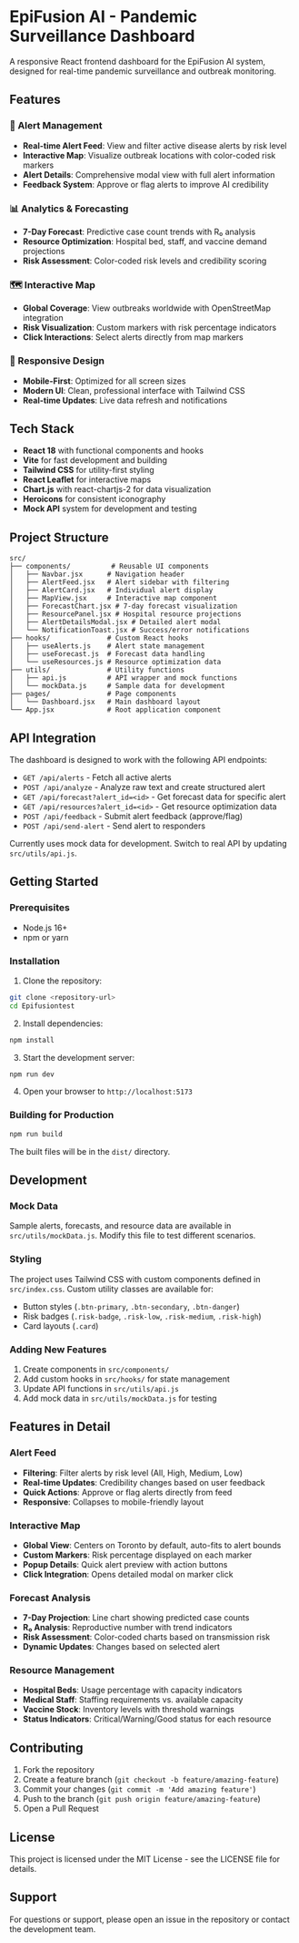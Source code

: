 # EpiFusion AI - Pandemic Surveillance Dashboard

A responsive React frontend dashboard for the EpiFusion AI system, designed for real-time pandemic surveillance and outbreak monitoring.

## Features

### 🚨 Alert Management
- **Real-time Alert Feed**: View and filter active disease alerts by risk level
- **Interactive Map**: Visualize outbreak locations with color-coded risk markers
- **Alert Details**: Comprehensive modal view with full alert information
- **Feedback System**: Approve or flag alerts to improve AI credibility

### 📊 Analytics & Forecasting
- **7-Day Forecast**: Predictive case count trends with R₀ analysis
- **Resource Optimization**: Hospital bed, staff, and vaccine demand projections
- **Risk Assessment**: Color-coded risk levels and credibility scoring

### 🗺️ Interactive Map
- **Global Coverage**: View outbreaks worldwide with OpenStreetMap integration
- **Risk Visualization**: Custom markers with risk percentage indicators
- **Click Interactions**: Select alerts directly from map markers

### 📱 Responsive Design
- **Mobile-First**: Optimized for all screen sizes
- **Modern UI**: Clean, professional interface with Tailwind CSS
- **Real-time Updates**: Live data refresh and notifications

## Tech Stack

- **React 18** with functional components and hooks
- **Vite** for fast development and building
- **Tailwind CSS** for utility-first styling
- **React Leaflet** for interactive maps
- **Chart.js** with react-chartjs-2 for data visualization
- **Heroicons** for consistent iconography
- **Mock API** system for development and testing

## Project Structure

```
src/
├── components/          # Reusable UI components
│   ├── Navbar.jsx      # Navigation header
│   ├── AlertFeed.jsx   # Alert sidebar with filtering
│   ├── AlertCard.jsx   # Individual alert display
│   ├── MapView.jsx     # Interactive map component
│   ├── ForecastChart.jsx # 7-day forecast visualization
│   ├── ResourcePanel.jsx # Hospital resource projections
│   ├── AlertDetailsModal.jsx # Detailed alert modal
│   └── NotificationToast.jsx # Success/error notifications
├── hooks/              # Custom React hooks
│   ├── useAlerts.js    # Alert state management
│   ├── useForecast.js  # Forecast data handling
│   └── useResources.js # Resource optimization data
├── utils/              # Utility functions
│   ├── api.js          # API wrapper and mock functions
│   └── mockData.js     # Sample data for development
├── pages/              # Page components
│   └── Dashboard.jsx   # Main dashboard layout
└── App.jsx             # Root application component
```

## API Integration

The dashboard is designed to work with the following API endpoints:

- `GET /api/alerts` - Fetch all active alerts
- `POST /api/analyze` - Analyze raw text and create structured alert
- `GET /api/forecast?alert_id=<id>` - Get forecast data for specific alert
- `GET /api/resources?alert_id=<id>` - Get resource optimization data
- `POST /api/feedback` - Submit alert feedback (approve/flag)
- `POST /api/send-alert` - Send alert to responders

Currently uses mock data for development. Switch to real API by updating `src/utils/api.js`.

## Getting Started

### Prerequisites
- Node.js 16+ 
- npm or yarn

### Installation

1. Clone the repository:
```bash
git clone <repository-url>
cd Epifusiontest
```

2. Install dependencies:
```bash
npm install
```

3. Start the development server:
```bash
npm run dev
```

4. Open your browser to `http://localhost:5173`

### Building for Production

```bash
npm run build
```

The built files will be in the `dist/` directory.

## Development

### Mock Data
Sample alerts, forecasts, and resource data are available in `src/utils/mockData.js`. Modify this file to test different scenarios.

### Styling
The project uses Tailwind CSS with custom components defined in `src/index.css`. Custom utility classes are available for:
- Button styles (`.btn-primary`, `.btn-secondary`, `.btn-danger`)
- Risk badges (`.risk-badge`, `.risk-low`, `.risk-medium`, `.risk-high`)
- Card layouts (`.card`)

### Adding New Features
1. Create components in `src/components/`
2. Add custom hooks in `src/hooks/` for state management
3. Update API functions in `src/utils/api.js`
4. Add mock data in `src/utils/mockData.js` for testing

## Features in Detail

### Alert Feed
- **Filtering**: Filter alerts by risk level (All, High, Medium, Low)
- **Real-time Updates**: Credibility changes based on user feedback
- **Quick Actions**: Approve or flag alerts directly from feed
- **Responsive**: Collapses to mobile-friendly layout

### Interactive Map
- **Global View**: Centers on Toronto by default, auto-fits to alert bounds
- **Custom Markers**: Risk percentage displayed on each marker
- **Popup Details**: Quick alert preview with action buttons
- **Click Integration**: Opens detailed modal on marker click

### Forecast Analysis
- **7-Day Projection**: Line chart showing predicted case counts
- **R₀ Analysis**: Reproductive number with trend indicators
- **Risk Assessment**: Color-coded charts based on transmission risk
- **Dynamic Updates**: Changes based on selected alert

### Resource Management
- **Hospital Beds**: Usage percentage with capacity indicators
- **Medical Staff**: Staffing requirements vs. available capacity
- **Vaccine Stock**: Inventory levels with threshold warnings
- **Status Indicators**: Critical/Warning/Good status for each resource

## Contributing

1. Fork the repository
2. Create a feature branch (`git checkout -b feature/amazing-feature`)
3. Commit your changes (`git commit -m 'Add amazing feature'`)
4. Push to the branch (`git push origin feature/amazing-feature`)
5. Open a Pull Request

## License

This project is licensed under the MIT License - see the LICENSE file for details.

## Support

For questions or support, please open an issue in the repository or contact the development team. 